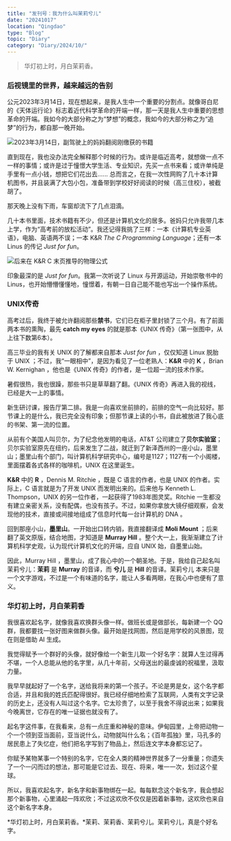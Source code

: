 ```yaml
---
title: "发刊号：我为什么叫茉莉兮儿"
date: "20241017"
location: "Qingdao"
type: "Blog"
topic: "Diary"
category: "Diary/2024/10/"
---
```


> 华灯初上时，月白茉莉香。

### 后视镜里的世界，越来越远的告别

公元2023年3月14日，现在想起来，是我人生中一个重要的分割点。就像哥白尼的《天体运行论》标志着近代科学革命的开端一样，那一天是我人生中重要的思想革命的开端。我如今的大部分称之为“梦想”的概念，我如今的大部分称之为“追梦”的行为，都自那一晚开始。

![2023年3月14日，副驾驶上的妈妈翻阅刚缴获的书籍](BooksFlood.jpg)

直到现在，我也没办法完全解释那个时候的行为。或许是临近高考，就想做一点不一样的事情；或许是过于憧憬大学生活、专业知识，先买一点书来看；或许单纯是手里有一点小钱，想把它们花出去...... 总而言之，在我一次性网购了几十本计算机图书，并且装满了大包小包，准备带到学校好好阅读的时候（高三住校），被截胡了。

那天晚上没有下雨，车窗却流下了几点泪滴。

几十本书里面，技术书籍有不少，但还是计算机文化的居多。爸妈只允许我带几本上学，作为“高考前的放松活动”。我还记得我挑了三样：一本《计算机专业英语》，电脑、英语两不误；一本 K&R *The C Programming Language*；还有一本 Linus 的传记 *Just for fun*。

![后来在 K&R C 末页推导的物理公式](C.jpg)

印象最深的是 *Just for fun*。我第一次听说了 Linux 与开源运动，开始崇敬书中的 Linus，也开始懵懵懂懂地，憧憬着，有朝一日自己能不能也写出一个操作系统。

### UNIX传奇

高考过后，我终于被允许翻阅那些**禁书**，它们已在柜子里封锁了三个月。有了前面两本书的熏陶，最先 **catch my eyes** 的就是那本《UNIX 传奇》（第一张图中，从上往下数第6本）。

高三毕业的我有关 UNIX 的了解都来自那本 *Just for fun* ，仅仅知道 Linux 脱胎于 UNIX ；不过，我“一眼相中”，是因为看见了一位老熟人：**K&R** 中的 **K** ，Brian W. Kernighan ，他也是《UNIX 传奇》的作者，是一位超一流的技术作家。

暑假很热，我也很躁，那些书只是草草翻了翻。《UNIX 传奇》再进入我的视线，已经是大一上的事情。

新生研讨课，报告厅第二排。我是一向喜欢坐前排的，前排的空气一向比较好。那节课上的是什么，我已完全没有印象；但那节课上读的小书，自此被放进了我心底的书架、第一流的位置。

从前有个美国人叫贝尔，为了纪念他发明的电话，AT&T 公司建立了**贝尔实验室**；贝尔实验室原先在纽约，后来发生了二战，就迁到了新泽西州的一座小山，墨里山；墨里山有个部门，叫计算机科学研究中心，编号是1127；1127有一个小阁楼，里面摆着各式各样的咖啡机，UNIX 在这里诞生。

**K&R** 中的 **R** ，Dennis M. Ritchie ，既是 C 语言的作者，也是 UNIX 的作者。实际上，C 语言就是为了开发 UNIX 而发明出来的。后来他与 Kenneth L. Thompson，UNIX 的另一位作者，一起获得了1983年图灵奖。Ritchie 一生都没有建立亲密关系，没有配偶，也没有孩子。不过，如果你拿放大镜仔细观察，会发现他的技术，直接或间接地组成了信息时代每一台计算机的 DNA 。

回到那座小山，**墨里山**。一开始出口转内销，我直接翻译成 **Moli Mount** ；后来翻了英文原版，结合地图，才知道是 **Murray Hill** 。整个大一上，我渐渐建立了计算机科学史观，认为现代计算机文化的开端，应自 UNIX 始，自墨里山始。

因此，Murray Hill ，墨里山，成了我心中的一个朝圣地。于是，我给自己起名叫 茉莉兮儿：**茉莉** 是 **Murray** 的音译，而 **兮儿** 是 **Hill** 的音译。茉莉兮儿 本来只是一个文字游戏，不过是一个有味道的名字，能让人多看两眼，在我心中也便有了意义。

### 华灯初上时，月白茉莉香

我很喜欢起名字，就像我喜欢换群头像一样。做班长或是做部长，每新建一个 QQ 群，我都要找一张好图来做群头像。最开始是找网图，然后是用学校的风景图，现在则是借助 AI 生成。

我觉得赋予一个群好的头像，就好像给一个新生儿取一个好名字：就算人生过得再不堪，一个人总能从他的名字里，从几十年前，父母送出的最虔诚的祝福里，汲取力量。

我早早就起好了一个名字，送给我将来的第一个孩子。不论是男是女，这个名字都合适，并且和我的姓氏匹配得很好。我已经仔细地检索了互联网，人类有文字记录的历史上，还没有人叫过这个名字。它太珍贵了，以至于我舍不得说出来；如果我今晚离世，它存在的唯一证据也就没有了。

起名字这件事，在我看来，总有一点庄重和神秘的意味。伊甸园里，上帝把动物一个一个领到亚当面前，亚当说什么，动物就叫什么名；《百年孤独》里，马孔多的居民患上了失忆症，他们把名字写到了物品上，然后连文字本身都忘记了。

你赋予某物某事一个特别的名字，它在全人类的精神世界就多了一分重量；你遗失了一个一闪而过的想法，那可能是它过去、现在、将来，唯一一次，划过这个星球。

所以，我喜欢起名字，新名字和新事物绑在一起。每每默念这个新名字，我会想起那个新事物，心里涌起一阵欢欣；不过这欢欣不仅仅是因着新事物，这欢欣也来自这个新名字本身。

*华灯初上时，月白茉莉香。*茉莉、茉莉香、茉莉兮儿。茉莉兮儿，真是个好名字。
